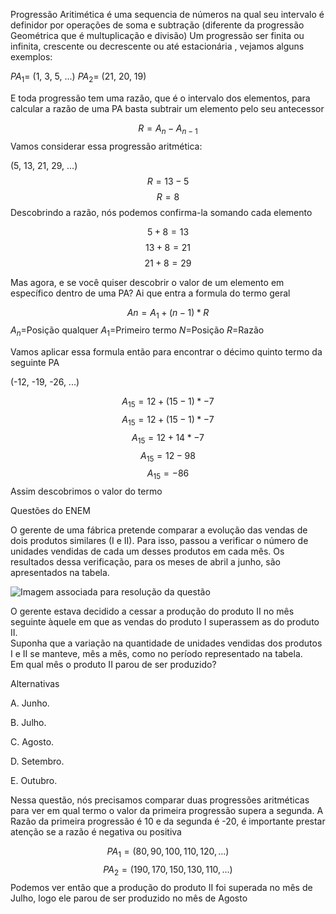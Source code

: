 Progressão Aritimética é uma sequencia de números na qual seu intervalo é definidor por operações de soma e subtração (diferente da progressão Geométrica que é multuplicação e divisão)
Um progressão ser finita ou infinita, crescente ou decrescente ou até estacionária , vejamos alguns exemplos:

$PA_{1}$= (1, 3, 5, ...)
$PA_{2}$= (21, 20, 19)

E toda progressão tem uma razão, que é o intervalo dos elementos, para calcular a razão de uma PA basta subtrair um elemento pelo seu antecessor

$$R=A_n-A_{n-1}$$
Vamos considerar essa progressão aritmética:

(5, 13, 21, 29, ...)
$$R=13-5$$
$$R=8$$
Descobrindo a razão, nós podemos confirma-la somando cada elemento

$$5 + 8 = 13$$
$$13 + 8 = 21$$
$$21 + 8 = 29$$

Mas agora, e se você quiser descobrir o valor de um elemento em específico dentro de uma PA? Ai que entra a formula do termo geral

$$An= A_1+(n-1)*R$$
$A_n$=Posição qualquer
$A_1$=Primeiro termo
$N$=Posição
$R$=Razão

Vamos aplicar essa formula então para encontrar o décimo quinto termo da seguinte PA

(-12, -19, -26, ...)

$$A_{15}=12+(15-1)*-7$$
$$A_{15}=12+(15-1)*-7$$
$$A_{15}=12+14*-7$$
$$A_{15}=12-98$$
$$A_{15}=-86$$
Assim descobrimos o valor do termo

Questões do ENEM

O gerente de uma fábrica pretende comparar a evolução das vendas de dois produtos similares (I e II). Para isso, passou a verificar o número de unidades vendidas de cada um desses produtos em cada mês. Os resultados dessa verificação, para os meses de abril a junho, são apresentados na tabela.   
  
![Imagem associada para resolução da questão](https://qcon-assets-production.s3.amazonaws.com/images/provas/101194/Captura_de%20Tela%20%283498%29.png)  
  
  
O gerente estava decidido a cessar a produção do produto II no mês seguinte àquele em que as vendas do produto I superassem as do produto II.  
Suponha que a variação na quantidade de unidades vendidas dos produtos I e II se manteve, mês a mês, como no período representado na tabela.  
Em qual mês o produto II parou de ser produzido?  

Alternativas

A. Junho.

B. Julho.

C. Agosto.

D. Setembro.

E. Outubro.

Nessa questão, nós precisamos comparar duas progressões aritméticas para ver em qual termo o valor da primeira progressão supera a segunda.
A Razão da primeira progressão é 10 e da segunda é -20, é importante prestar atenção se a razão é negativa ou positiva

$$PA_{1}=(80, 90, 100, 110, 120, ...)$$
$$PA_{2}=(190, 170, 150, 130, 110,...)$$
Podemos ver então que a produção do produto II foi superada no mês de Julho, logo ele parou de ser produzido no mês de Agosto